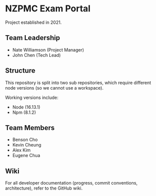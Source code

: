 # NZPMC Exam Portal
Project established in 2021.

## Team Leadership

- Nate Williamson (Project Manager)
- John Chen (Tech Lead)

## Structure
This repository is split into two sub repositories, which require different node versions (so we cannot use a workspace).

Working versions include:
- Node (16.13.1)
- Npm (8.1.2)

## Team Members
- Benson Cho
- Kevin Cheung
- Alex Kim
- Eugene Chua

## Wiki
For all developer documentation (progress, commit conventions, architecture), refer to the GitHub wiki.
